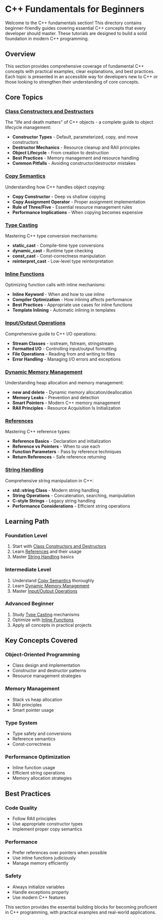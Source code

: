 # C++ Fundamentals for Beginners

Welcome to the C++ fundamentals section! This directory contains beginner-friendly guides covering essential C++ concepts that every developer should master. These tutorials are designed to build a solid foundation in modern C++ programming.

## Overview

This section provides comprehensive coverage of fundamental C++ concepts with practical examples, clear explanations, and best practices. Each topic is presented in an accessible way for developers new to C++ or those looking to strengthen their understanding of core concepts.

## Core Topics

### [Class Constructors and Destructors](class-constructor.md)

The "life and death matters" of C++ objects - a complete guide to object lifecycle management:

- **Constructor Types** - Default, parameterized, copy, and move constructors
- **Destructor Mechanics** - Resource cleanup and RAII principles
- **Object Lifecycle** - From creation to destruction
- **Best Practices** - Memory management and resource handling
- **Common Pitfalls** - Avoiding constructor/destructor mistakes

### [Copy Semantics](copy.md)

Understanding how C++ handles object copying:

- **Copy Constructor** - Deep vs shallow copying
- **Copy Assignment Operator** - Proper assignment implementation
- **Rule of Three/Five** - Essential resource management rules
- **Performance Implications** - When copying becomes expensive

### [Type Casting](four_cast.md)

Mastering C++ type conversion mechanisms:

- **static_cast** - Compile-time type conversions
- **dynamic_cast** - Runtime type checking
- **const_cast** - Const-correctness manipulation
- **reinterpret_cast** - Low-level type reinterpretation

### [Inline Functions](inline.md)

Optimizing function calls with inline mechanisms:

- **Inline Keyword** - When and how to use inline
- **Compiler Optimization** - How inlining affects performance
- **Best Practices** - Appropriate use cases for inline functions
- **Template Inlining** - Automatic inlining in templates

### [Input/Output Operations](io.md)

Comprehensive guide to C++ I/O operations:

- **Stream Classes** - iostream, fstream, stringstream
- **Formatted I/O** - Controlling input/output formatting
- **File Operations** - Reading from and writing to files
- **Error Handling** - Managing I/O errors and exceptions

### [Dynamic Memory Management](new.md)

Understanding heap allocation and memory management:

- **new and delete** - Dynamic memory allocation/deallocation
- **Memory Leaks** - Prevention and detection
- **Smart Pointers** - Modern C++ memory management
- **RAII Principles** - Resource Acquisition Is Initialization

### [References](ref.md)

Mastering C++ reference types:

- **Reference Basics** - Declaration and initialization
- **Reference vs Pointers** - When to use each
- **Function Parameters** - Pass by reference techniques
- **Return References** - Safe reference returning

### [String Handling](string.md)

Comprehensive string manipulation in C++:

- **std::string Class** - Modern string handling
- **String Operations** - Concatenation, searching, manipulation
- **C-style Strings** - Legacy string handling
- **Performance Considerations** - Efficient string operations

## Learning Path

### Foundation Level

1. Start with [Class Constructors and Destructors](class-constructor.md)
2. Learn [References](ref.md) and their usage
3. Master [String Handling](string.md) basics

### Intermediate Level

1. Understand [Copy Semantics](copy.md) thoroughly
2. Learn [Dynamic Memory Management](new.md)
3. Master [Input/Output Operations](io.md)

### Advanced Beginner

1. Study [Type Casting](four_cast.md) mechanisms
2. Optimize with [Inline Functions](inline.md)
3. Apply all concepts in practical projects

## Key Concepts Covered

### Object-Oriented Programming

- Class design and implementation
- Constructor and destructor patterns
- Resource management strategies

### Memory Management

- Stack vs heap allocation
- RAII principles
- Smart pointer usage

### Type System

- Type safety and conversions
- Reference semantics
- Const-correctness

### Performance Optimization

- Inline function usage
- Efficient string operations
- Memory allocation strategies

## Best Practices

### Code Quality

- Follow RAII principles
- Use appropriate constructor types
- Implement proper copy semantics

### Performance

- Prefer references over pointers when possible
- Use inline functions judiciously
- Manage memory efficiently

### Safety

- Always initialize variables
- Handle exceptions properly
- Use modern C++ features

This section provides the essential building blocks for becoming proficient in C++ programming, with practical examples and real-world applications.
